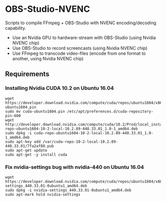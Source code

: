 # OBS-Studio-NVENC
Scripts to compile FFmpeg + OBS-Studio with NVENC encoding/decoding capability.

- Use an Nvidia GPU to hardware-stream with OBS-Studio (using Nvidia NVENC chip)
- Use OBS-Studio to record screencasts (using Nvidia NVENC chip)
- Use FFmpeg to transcode video-files (encode from one format to another, using Nvidia NVENC chip)

## Requirements

### Installing Nvidia CUDA 10.2 on Ubuntu 16.04
```
wget https://developer.download.nvidia.com/compute/cuda/repos/ubuntu1604/x86_64/cuda-ubuntu1604.pin
sudo mv cuda-ubuntu1604.pin /etc/apt/preferences.d/cuda-repository-pin-600
wget http://developer.download.nvidia.com/compute/cuda/10.2/Prod/local_installers/cuda-repo-ubuntu1604-10-2-local-10.2.89-440.33.01_1.0-1_amd64.deb
sudo dpkg -i cuda-repo-ubuntu1604-10-2-local-10.2.89-440.33.01_1.0-1_amd64.deb
sudo apt-key add /var/cuda-repo-10-2-local-10.2.89-440.33.01/7fa2af80.pub
sudo apt-get update
sudo apt-get -y install cuda
```
### Fix nvidia-settings bug with nvidia-440 on Ubuntu 16.04
```
wget https://developer.download.nvidia.com/compute/cuda/repos/ubuntu1604/x86_64/nvidia-settings_440.33.01-0ubuntu1_amd64.deb
sudo dpkg -i nvidia-settings_440.33.01-0ubuntu1_amd64.deb
sudo apt-mark hold nvidia-settings
```
